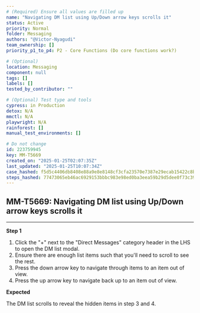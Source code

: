 ```yaml
---
# (Required) Ensure all values are filled up
name: "Navigating DM list using Up/Down arrow keys scrolls it"
status: Active
priority: Normal
folder: Messaging
authors: "@Victor-Nyagudi"
team_ownership: []
priority_p1_to_p4: P2 - Core Functions (Do core functions work?)

# (Optional)
location: Messaging
component: null
tags: []
labels: []
tested_by_contributor: ""

# (Optional) Test type and tools
cypress: in Production
detox: N/A
mmctl: N/A
playwright: N/A
rainforest: []
manual_test_environments: []

# Do not change
id: 223759945
key: MM-T5669
created_on: "2025-01-25T02:07:35Z"
last_updated: "2025-01-25T10:07:34Z"
case_hashed: f5d5c4406db8408e88a9e8e8148cf3cfa23570e7387e29ecab15422c8b57cf1016d465e95d584fdb9d320f632659c1cf
steps_hashed: 77473065eb46ac6929153bbbc983e98ed0ba3eea59b29d5dee0f73c39f2c1222d15586aecebc5cdf32855d3398edf14b
---
```


<!-- (Auto-generated) Based on frontmatter's "key" and "name" -->

## MM-T5669: Navigating DM list using Up/Down arrow keys scrolls it

---

**Step 1**

1. Click the "+" next to the "Direct Messages" category header in the LHS to open the DM list modal.
2. Ensure there are enough list items such that you'll need to scroll to see the rest.
3. Press the down arrow key to navigate through items to an item out of view.
4. Press the up arrow key to navigate back up to an item out of view.

**Expected**

The DM list scrolls to reveal the hidden items in step 3 and 4.
